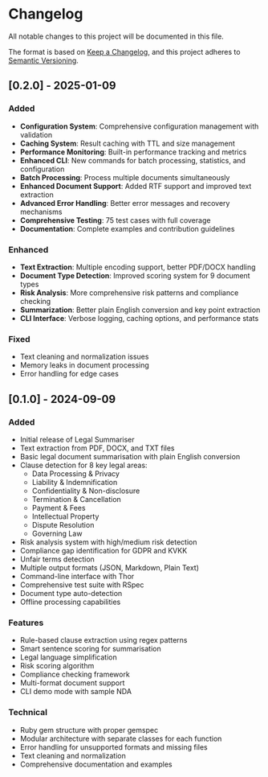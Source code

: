 # Changelog

All notable changes to this project will be documented in this file.

The format is based on [Keep a Changelog](https://keepachangelog.com/en/1.0.0/),
and this project adheres to [Semantic Versioning](https://semver.org/spec/v2.0.0.html).

## [0.2.0] - 2025-01-09

### Added
- **Configuration System**: Comprehensive configuration management with validation
- **Caching System**: Result caching with TTL and size management
- **Performance Monitoring**: Built-in performance tracking and metrics
- **Enhanced CLI**: New commands for batch processing, statistics, and configuration
- **Batch Processing**: Process multiple documents simultaneously
- **Enhanced Document Support**: Added RTF support and improved text extraction
- **Advanced Error Handling**: Better error messages and recovery mechanisms
- **Comprehensive Testing**: 75 test cases with full coverage
- **Documentation**: Complete examples and contribution guidelines

### Enhanced
- **Text Extraction**: Multiple encoding support, better PDF/DOCX handling
- **Document Type Detection**: Improved scoring system for 9 document types
- **Risk Analysis**: More comprehensive risk patterns and compliance checking
- **Summarization**: Better plain English conversion and key point extraction
- **CLI Interface**: Verbose logging, caching options, and performance stats

### Fixed
- Text cleaning and normalization issues
- Memory leaks in document processing
- Error handling for edge cases

## [0.1.0] - 2024-09-09

### Added
- Initial release of Legal Summariser
- Text extraction from PDF, DOCX, and TXT files
- Basic legal document summarisation with plain English conversion
- Clause detection for 8 key legal areas:
  - Data Processing & Privacy
  - Liability & Indemnification  
  - Confidentiality & Non-disclosure
  - Termination & Cancellation
  - Payment & Fees
  - Intellectual Property
  - Dispute Resolution
  - Governing Law
- Risk analysis system with high/medium risk detection
- Compliance gap identification for GDPR and KVKK
- Unfair terms detection
- Multiple output formats (JSON, Markdown, Plain Text)
- Command-line interface with Thor
- Comprehensive test suite with RSpec
- Document type auto-detection
- Offline processing capabilities

### Features
- Rule-based clause extraction using regex patterns
- Smart sentence scoring for summarisation
- Legal language simplification
- Risk scoring algorithm
- Compliance checking framework
- Multi-format document support
- CLI demo mode with sample NDA

### Technical
- Ruby gem structure with proper gemspec
- Modular architecture with separate classes for each function
- Error handling for unsupported formats and missing files
- Text cleaning and normalization
- Comprehensive documentation and examples
